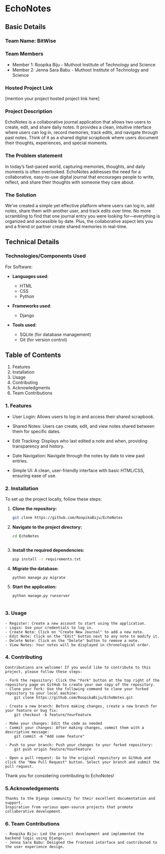# EchoNotes

## Basic Details
### Team Name: BitWise

### Team Members
- Member 1: Roopika Biju - Muthoot Institute of Technology and Science
- Member 2: Jenna Sara Babu - Muthoot Institute of Technology and Science

### Hosted Project Link
[mention your project hosted project link here]

### Project Description
EchoNotes is a collaborative journal application that allows two users to create, edit, and share daily notes. It provides a clean, intuitive interface where users can log in, record memories, track edits, and navigate through past notes. Think of it as a shared digital scrapbook where users document their thoughts, experiences, and special moments.

### The Problem statement
In today’s fast-paced world, capturing memories, thoughts, and daily moments is often overlooked. EchoNotes addresses the need for a collaborative, easy-to-use digital journal that encourages people to write, reflect, and share their thoughts with someone they care about.

### The Solution
We’ve created a simple yet effective platform where users can log in, add notes, share them with another user, and track edits over time. No more scrambling to find that one journal entry you were looking for—everything is organized and accessible by date. Plus, the collaborative aspect lets you and a friend or partner create shared memories in real-time.

## Technical Details
### Technologies/Components Used
For Software:
- **Languages used**: 
  - HTML
  - CSS
  - Python

- **Frameworks used**: 
  - Django
    
- **Tools used**: 
  - SQLite (for database management)
  - Git (for version control)
    
## Table of Contents

1. Features
2. Installation
3. Usage
4. Contributing
5. Acknowledgments
6. Team Contributions

###  1. Features

- User Login: Allows users to log in and access their shared scrapbook.
  
- Shared Notes: Users can create, edit, and view notes shared between them for specific dates.

- Edit Tracking: Displays who last edited a note and when, providing transparency and history.

- Date Navigation: Navigate through the notes by date to view past entries.

- Simple UI: A clean, user-friendly interface with basic HTML/CSS, ensuring ease of use.

###  2. Installation
  To set up the project locally, follow these steps:
  
  1. **Clone the repository:**
     ```bash
     git clone https://github.com/RoopikaBiju/EchoNotes
     
  2. **Navigate to the project directory:**
      ```bash
      cd EchoNotes
  
  3. **Install the required dependencies:**
      ```bash
      pip install -r requirements.txt

  4. **Migrate the database:**
        ```bash
        python manage.py migrate
  5. **Start the application:**
      ```bash
      python manage.py runserver
    
###  3. Usage
    - Register: Create a new account to start using the application.
    - Login: Use your credentials to log in.
    - Create Note: Click on "Create New Journal" to add a new note.
    - Edit Note: Click on the "Edit" button next to any note to modify it.
    - Delete Note: Click on the "Delete" button to remove a note.
    - View Notes: Your notes will be displayed in chronological order.
    
###  4. Contributing
    Contributions are welcome! If you would like to contribute to this project, please follow these steps:

    - Fork the repository: Click the "Fork" button at the top right of the repository page on GitHub to create your own copy of the repository.
    - Clone your fork: Use the following command to clone your forked repository to your local machine: 
        git clone https://github.com/RoopikaBiju/EchoNotes.git
    
    - Create a new branch: Before making changes, create a new branch for your feature or bug fix: 
        git checkout -b feature/YourFeature
    
    - Make your changes: Edit the code as needed
    - Commit your changes: After making changes, commit them with a descriptive message: 
        git commit -m "Add some feature"
    
    - Push to your branch: Push your changes to your forked repository: 
        git push origin feature/YourFeature

    - Open a pull request: Go to the original repository on GitHub and click the "New Pull Request" button. Select your branch and submit the pull request.
  Thank you for considering contributing to EchoNotes!

###  5.Acknowledgements
    Thanks to the Django community for their excellent documentation and support.
    Inspiration from various open-source projects that promote collaborative development.

###  6. Team Contributions

    - Roopika Biju: Led the project development and implemented the backend logic using Django.
    - Jenna Sara Babu: Designed the frontend interface and contributed to the user experience design.


